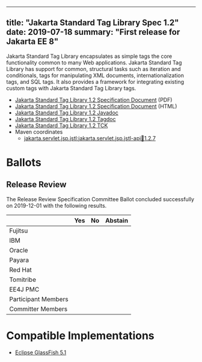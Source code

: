 <!-- Template for the root page of a specification release -->
---
title: "Jakarta Standard Tag Library Spec 1.2"
date: 2019-07-18
summary: "First release for Jakarta EE 8"
---
Jakarta Standard Tag Library encapsulates as simple tags the core functionality common to many Web applications.
Jakarta Standard Tag Library has support for common, structural tasks such as iteration and conditionals, tags
for manipulating XML documents, internationalization tags, and SQL tags. It also provides a framework for integrating
existing custom tags with Jakarta Standard Tag Library tags.

* [Jakarta Standard Tag Library 1.2 Specification Document](./tags-1.2-spec.pdf) (PDF)
* [Jakarta Standard Tag Library 1.2 Specification Document](./tags-1.2-spec.html) (HTML)
* [Jakarta Standard Tag Library 1.2 Javadoc](./apidocs)
* [Jakarta Standard Tag Library 1.2 Tagdoc](./tagdocs)
* [Jakarta Standard Tag Library 1.2 TCK](https://download.eclipse.org/jakartaee/tags/1.2/eclipse-tags-tck-1.2.0.zip)
* Maven coordinates
  * [jakarta.servlet.jsp.jstl:jakarta.servlet.jsp.jstl-api:jar:1.2.7](https://search.maven.org/artifact/jakarta.servlet.jsp.jstl/jakarta.servlet.jsp.jstl-api/1.2.7/jar)

# Ballots

## Release Review

The Release Review Specification Committee Ballot concluded successfully on 2019-12-01 with the following results.

|                       |  Yes    | No      | Abstain  |
|-----------------------|---------|---------|----------|
|Fujitsu                |         |         |          |
|IBM                    |         |         |          |
|Oracle                 |         |         |          |
|Payara                 |         |         |          |
|Red Hat                |         |         |          |
|Tomitribe              |         |         |          |
|EE4J PMC               |         |         |          |
|Participant Members    |         |         |          |
|Committer Members      |         |         |          |

# Compatible Implementations

* [Eclipse GlassFish 5.1](https://eclipse-ee4j.github.io/glassfish/)
